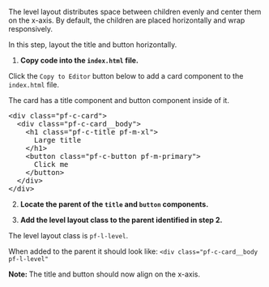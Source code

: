 The level layout distributes space between children evenly and center them on the x-axis. By default, the children are placed horizontally and wrap responsively.

In this step, layout the title and button horizontally.

1) <strong>Copy code into the `index.html` file.</strong>

Click the `Copy to Editor` button below to add a card component to the `index.html` file.

The card has a title component and button component inside of it.

<pre class="file" data-filename="index.html" data-target="replace">
&lt;div class=&quot;pf-c-card&quot;&gt;
  &lt;div class=&quot;pf-c-card__body&quot;&gt;
    &lt;h1 class=&quot;pf-c-title pf-m-xl&quot;&gt;
      Large title
    &lt;/h1&gt;
    &lt;button class=&quot;pf-c-button pf-m-primary&quot;&gt;
      Click me
    &lt;/button&gt;
  &lt;/div&gt;
&lt;/div&gt;
</pre>

2) <strong>Locate the parent of the `title` and `button` components.</strong>

3) <strong>Add the level layout class to the parent identified in step 2.</strong>

The level layout class is `pf-l-level`.

When added to the parent it should look like:
`<div class="pf-c-card__body pf-l-level"`

<strong>Note: </strong> The title and button should now align on the x-axis.
